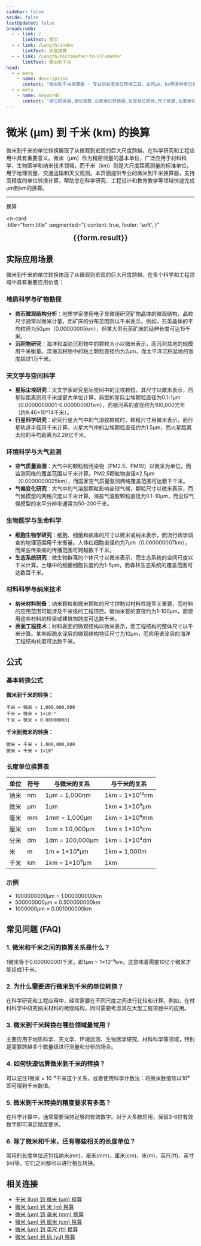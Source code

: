 ```yaml
---
sidebar: false
aside: false
lastUpdated: false
breadcrumb:
  - - link: /
      linkText: 首页
  - - link: /Length/index
      linkText: 长度换算
  - - link: /Length/Micrometer-to-Kilometer
      linkText: 微米到千米
head:
  - - meta
    - name: description
      content: "微米到千米换算器 - 专业的长度单位转换工具。支持μm、km等多种单位换算，提供精确的微米和千米换算公式及科学应用案例。"
  - - meta
    - name: keywords
      content: "单位转换器,单位换算,长度单位转换器,长度单位转换,尺寸换算,长度单位换算,长度单位换算表,微米,毫米,微米和厘米的换算,一微米,微米和米的换算,um单位,微米的单位,µm,毫米和微米的换算,micron是什么单位,分米单位,微米和米,一微米等于多少毫米,microns,um和mm换算,一毫米等于多少微米,weimi,micrometer,目数,微米的符号,μm和mm换算,微米和毫米的换算,毫米和微米,微米单位,miu,m是什么单位,um是什么单位,μm是什么单位,微米和毫米,μm,um,微米符号"
---
```

# 微米 (μm) 到 千米 (km) 的换算

微米到千米的单位转换展现了从微观到宏观的巨大尺度跨越，在科学研究和工程应用中具有重要意义。微米（μm）作为精密测量的基本单位，广泛应用于材料科学、生物医学和纳米技术领域，而千米（km）则是大尺度距离测量的标准单位，用于地理测量、交通运输和天文观测。本页面提供专业的微米到千米换算器，支持高精度的单位转换计算，帮助您在科学研究、工程设计和教育教学等领域快速完成μm到km的换算。

---
<script setup>
import { onMounted, reactive, inject, ref } from 'vue'
import { NButton, NForm, NFormItem, NInput, NInputNumber, NSelect, NCard, useMessage,NGrid ,NGi } from 'naive-ui'
import { defineClientComponent } from 'vitepress'
import { Length } from '../../files';
const seoKey = ['单位转换器','单位换算','长度单位转换器','长度单位转换','尺寸换算','长度单位换算','长度单位换算表','微米','毫米','毫米','微米','微米','纳米','米和微米的换算','微米和厘米的换算','一微米','微米和米的换算','um单位','微米的单位','µm','毫米和微米的换算','micron是什么单位','分米单位','微米和米','一微米等于多少毫米','microns','um和mm换算','一毫米等于多少微米','weimi','micrometer','目数','微米的符号','μm和mm换算','微米和毫米的换算','毫米和微米','微米单位','miu','m是什么单位','um是什么单位','μm是什么单位','微米和毫米','μm','um','微米符号']
const convert = inject('convert')

const form = reactive({
  number: null,
  result: '',
  title:'微米 (μm) 到千米 (km) 的换算',
})

const convertHandler = () => {
  if (form.number !== null && !isNaN(form.number)) {
    const convertedValue = parseFloat(form.number) / 1000000000
    form.result = `${form.number}μm = ${convertedValue.toFixed(9)}km`
  } else {
    form.result = '请输入有效的数值。'
  }
}
</script>

<n-form size="large" :model="form">
  <n-form-item label="微米 (μm)">
    <n-input-number v-model:value="form.number" placeholder="输入微米" style="width: 100%" />
  </n-form-item>
  <n-form-item>
    <n-button type="info" @click="convertHandler" block>换算</n-button>
  </n-form-item>
</n-form>

<n-card  
  :title="form.title"
  :segmented="{
    content: true,
    footer: 'soft',
  }"
>
  <div  style="text-align:center;font-size:20px;">
    <strong>{{form.result}}</strong>
  </div>
    <template #footer>
    <div>
      <span v-for="item of seoKey">{{item}}，</span>
    </div>
  </template>
</n-card>

## 实际应用场景

微米到千米的单位转换体现了从微观到宏观的巨大尺度跨越，在多个科学和工程领域中具有重要应用价值：

### 地质科学与矿物勘探
- **岩石微观结构分析**：地质学家使用电子显微镜研究矿物晶体的微观结构，晶粒尺寸通常以微米计量，而矿床的分布范围则以千米表示。例如，石英晶体的平均粒径为50μm（0.00000005km），但某大型石英矿床的延伸长度可达15千米。
- **沉积物研究**：海洋和湖泊沉积物中的颗粒大小以微米表示，而沉积盆地的规模用千米衡量。深海沉积物中的粘土颗粒直径约为2μm，而太平洋沉积盆地的宽度超过1万千米。

### 天文学与空间科学
- **星际尘埃研究**：天文学家研究星际空间中的尘埃颗粒，其尺寸以微米表示，而星际距离则用千米或更大单位计算。典型的星际尘埃颗粒直径为0.1-1μm（0.0000000001-0.000000001km），而银河系的直径约为100,000光年（约9.46×10^14千米）。
- **行星科学研究**：研究行星大气中的气溶胶颗粒时，颗粒尺寸用微米表示，而行星轨道半径用千米计算。火星大气中的尘埃颗粒直径约为1.5μm，而火星距离太阳的平均距离为2.28亿千米。

### 环境科学与大气监测
- **空气质量监测**：大气中的颗粒物污染物（PM2.5、PM10）以微米为单位，而监测网络的覆盖范围以千米计算。PM2.5颗粒物直径≤2.5μm（0.0000000025km），而国家空气质量监测网络覆盖范围可达数千千米。
- **气候变化研究**：大气中的气溶胶颗粒影响全球气候，颗粒尺寸以微米表示，而气候模型的网格尺度以千米计算。海盐气溶胶颗粒直径为0.1-10μm，而全球气候模型的水平分辨率通常为50-200千米。

### 生物医学与生命科学
- **细胞生物学研究**：细胞、细菌和病毒的尺寸以微米或纳米表示，而流行病学调查的地理范围用千米衡量。人体红细胞直径约为7μm（0.000000007km），而某些传染病的传播范围可跨越数千千米。
- **生态系统研究**：微生物群落的个体尺寸以微米表示，而生态系统的空间尺度以千米计算。土壤中的细菌细胞长度约为1-5μm，而森林生态系统的覆盖范围可达数百千米。

### 材料科学与纳米技术
- **纳米材料制备**：纳米颗粒和微米颗粒的尺寸控制对材料性能至关重要，而材料的应用范围可能涉及千米级的工程项目。碳纳米管的直径约为1-100μm，而使用这些材料的桥梁或建筑物跨度可达数千米。
- **表面工程技术**：材料表面的微观结构以微米表示，而工程结构的整体尺寸以千米计算。某些超疏水涂层的微观结构特征尺寸为10μm，而应用该涂层的海洋工程结构长度可达数千米。

## 公式

### 基本转换公式

**微米到千米的转换：**
```
千米 = 微米 ÷ 1,000,000,000
千米 = 微米 × 1×10⁻⁹
千米 = 微米 × 0.000000001
```

**千米到微米的转换：**
```
微米 = 千米 × 1,000,000,000
微米 = 千米 × 1×10⁹
```

### 长度单位换算表

| 单位 | 符号 | 与微米的关系 | 与千米的关系 |
|------|------|-------------|-------------|
| 纳米 | nm | 1μm = 1,000nm | 1km = 1×10¹²nm |
| 微米 | μm | 1μm | 1km = 1×10⁹μm |
| 毫米 | mm | 1mm = 1,000μm | 1km = 1×10⁶mm |
| 厘米 | cm | 1cm = 10,000μm | 1km = 1×10⁵cm |
| 分米 | dm | 1dm = 100,000μm | 1km = 1×10⁴dm |
| 米 | m | 1m = 1×10⁶μm | 1km = 1,000m |
| 千米 | km | 1km = 1×10⁹μm | 1km |

### 示例
- 1000000000μm = 1.000000000km
- 500000000μm = 0.500000000km
- 1000000μm = 0.001000000km

## 常见问题 (FAQ)

### 1. 微米和千米之间的换算关系是什么？
1微米等于0.000000001千米，即1μm = 1×10⁻⁹km。这意味着需要10亿个微米才能组成1千米。

### 2. 为什么需要进行微米到千米的单位转换？
在科学研究和工程应用中，经常需要在不同尺度之间进行比较和计算。例如，在材料科学中研究纳米材料的微观结构，同时需要考虑其在大型工程项目中的应用。

### 3. 微米到千米转换在哪些领域最常用？
主要应用于地质科学、天文学、环境监测、生物医学研究、材料科学等领域，特别是需要跨越多个数量级进行测量和分析的场合。

### 4. 如何快速估算微米到千米的转换？
可以记住1微米 = 10⁻⁹千米这个关系，或者使用科学计数法：将微米数值除以10⁹即可得到千米数值。

### 5. 微米到千米转换的精度要求有多高？
在科学计算中，通常需要保持足够的有效数字。对于大多数应用，保留3-6位有效数字即可满足精度要求。

### 6. 除了微米和千米，还有哪些相关的长度单位？
常用的长度单位还包括纳米(nm)、毫米(mm)、厘米(cm)、米(m)、英尺(ft)、英寸(in)等，它们之间都可以进行相互转换。

## 相关连接

- [千米 (km) 到 微米 (μm) 换算](/zh/Length/Kilometer-to-Micrometer)
- [微米 (μm) 到 米 (m) 换算](/zh/Length/Micrometer-to-Meter)
- [微米 (μm) 到 毫米 (mm) 换算](/zh/Length/Micrometer-to-Millimeter)
- [微米 (μm) 到 厘米 (cm) 换算](/zh/Length/Micrometer-to-Centimeter)
- [微米 (μm) 到 英尺 (ft) 换算](/zh/Length/Micrometer-to-Foot)
- [微米 (μm) 到 码 (yd) 换算](/zh/Length/Micrometer-to-Yard)